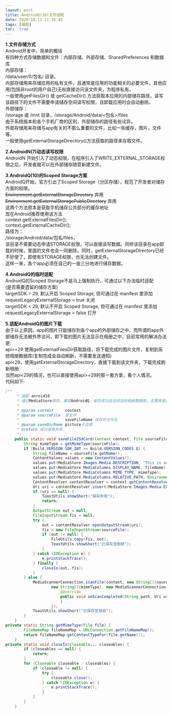 ```yaml
---
layout: post
title: AndroidQ(10)文件适配
date: 2020-10-12 11:26:45
tags: [编程]
toc:  true
---
```

**1.文件存储方式**  
Android开发中，简单的概括  
有四种方式存储数据和文件：内部存储、外部存储、SharedPreferences 和数据库  
内部存储：  
/data/user/0/包名/ 目录。  
内部存储用来存储应用的私有文件，且通常是应用的功能相关的必要文件，其他应用(包括非root的用户自己)无权直接访问该文件夹，为程序私有。  
一般使用getFilesDir() 或 getCacheDir() 方法获取本应用的内部储存路径，读写该路径下的文件不需要申请储存空间读写权限，且卸载应用时会自动删除。  
外部储存：  
/storage 或 /mnt 目录，/storage/Android/data/<包名>/files  
由于系统版本和各个手机厂商的区别，外部储存的路径有些诧异。  
外部存储用来存储与app有关的不那么重要的文件，比如一些缓存，图片，文件等。  
一般使用getExternalStorageDirectory()方法获取的路径来存取文件。  

**2.AndroidN(7)动态读写权限**  
AndroidN 开始引入了动态权限，在程序引入了WRITE_EXTERNAL_STORAGE权限之后，开发者就可以在外部储存随意新建文件。  

**3.AndroidQ(10)的Scoped Storage方案**  
AndroidQ开始，官方引出了Scoped Storage（分区存储），规范了开发者对储存方面的权限。  
~~Environment.getExternalStorageDirectory~~ 弃用  
~~Environment.getExternalStoragePublicDirectory~~ 弃用  
这两个方法原本是获取手机储存公共部分的缓存地址  
现在Android推荐使用该方法  
context.getExternalFilesDir();  
context.getExternalCacheDir();  
路径为：  
/storage/Android/data/包名/files，  
该目录不需要动态申请STORAGE权限，可以直接读写数据。同样该目录在app卸载的时候，里面的文件也会一同删除。同时，getExternalStorageDirectory已经不好使了，即使有STORAGE权限，也无法创建文件。  
这样一来，各个app必须在自己的一亩三分地进行储存数据。  

**4.AndroidQ的临时适配**  
AndroidQ的Scoped Storage不是马上强制执行，可通过以下办法临时适配  
(是否需要遗留的储存方案)  
targetSDK = 29, 默认开启 Scoped Storage, 但可通过在 manifest 里添加 requestLegacyExternalStorage = true 关闭  
targetSDK < 29, 默认不开启 Scoped Storage, 但可通过在 manifest 里添加requestLegacyExternalStorage = false 打开  

**5.适配AndroidQ的图片下载**  
由于以上原因，app的图片只能储存到各个app的外部储存之中，而所谓的app外部储存无法被外界访问，即下载的图片无法显示在相册之中，目前常用的解决办法是:  
api>=29 使用getExternalFilesDir获取路径，将下载完成的图片文件，复制到系统相册数据库(复制完成会自动刷新，不需要发送通知)  
api<29，使用getExternalStorageDirectory，直接下载到该文件夹，下载完成刷新相册  
当然api<29的情况，也可以直接使用api>=29的那一套方案，看个人情况。  
代码如下:  
```java
/**
     * 适配 anroid10
     * 通过MediaStore保存，兼容AndroidQ，保存成功自动添加到相册数据库，无需再发送广播告诉系统插入相册
     *
     * @param context     context
     * @param sourceFile  源文件
     *                    saveFileName 保存的文件名
     * @param saveDirName picture子目录
     * @return 成功或者失败
     */
    public static void saveFile2SdCard(Context context, File sourceFile, String saveDirName) {
        String mimeType = getMimeType(sourceFile);
        if (Build.VERSION.SDK_INT >= Build.VERSION_CODES.Q) {
            String fileName = sourceFile.getName();
            ContentValues values = new ContentValues();
            values.put(MediaStore.Images.Media.DESCRIPTION, "This is an image");
            values.put(MediaStore.MediaColumns.DISPLAY_NAME, fileName);
            values.put(MediaStore.MediaColumns.MIME_TYPE, mimeType);
            values.put(MediaStore.MediaColumns.RELATIVE_PATH, Environment.DIRECTORY_PICTURES + File.separator + saveDirName);
            ContentResolver contentResolver = context.getContentResolver();
            Uri uri = contentResolver.insert(MediaStore.Images.Media.EXTERNAL_CONTENT_URI, values);
            if (uri == null) {
                ToastUtils.showShort("保存失败");
                return;
            }
            OutputStream out = null;
            FileInputStream fis = null;
            try {
                out = contentResolver.openOutputStream(uri);
                fis = new FileInputStream(sourceFile);
                if (out != null) {
                    FileUtils.copy(fis, out);
                    ToastUtils.showShort("已保存至相册");
                }
            } catch (IOException e) {
                e.printStackTrace();
            } finally {
                closeIo(out, fis);
            }
        } else {
            MediaScannerConnection.scanFile(context, new String[]{sourceFile.getPath()},
                    new String[]{mimeType}, new MediaScannerConnection.OnScanCompletedListener() {
                        @Override
                        public void onScanCompleted(String path, Uri uri) {
                        }
                    });
            ToastUtils.showShort("已保存至相册");
        }
    }
private static String getMimeType(File file) {
        FileNameMap fileNameMap = URLConnection.getFileNameMap();
        return fileNameMap.getContentTypeFor(file.getName());
    }
private static void closeIo(Closeable... closeables) {
        if (closeables == null) {
            return;
        }
        for (Closeable closeable : closeables) {
            if (closeable != null) {
                try {
                    closeable.close();
                } catch (IOException e) {
                    e.printStackTrace();
                }
            }
        }
    }
```